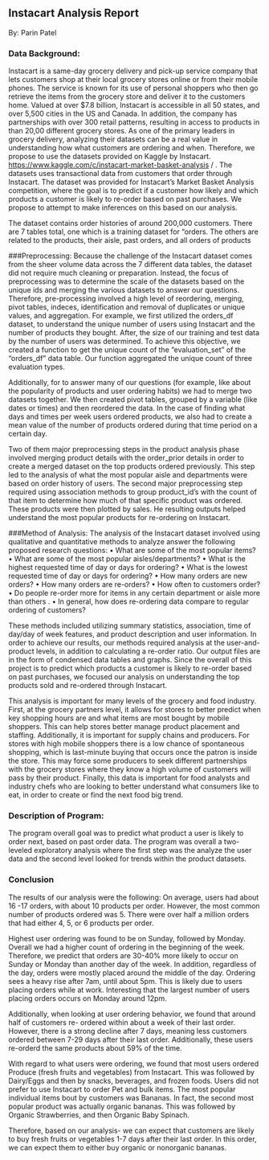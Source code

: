 ## Instacart Analysis Report
By: Parin Patel


### Data Background:
Instacart is a same-day grocery delivery and pick-up service company that lets customers shop at their local grocery stores online or from their mobile phones. The service is known for its use of personal shoppers who then go retrieve the items from the grocery store and deliver it to the customers home. Valued at over $7.8 billion, Instacart is accessible in all 50 states, and over 5,500 cities in the US and Canada. In addition, the company has partnerships with over 300 retail patterns, resulting in access to products in than 20,00 different grocery stores. As one of the primary leaders in grocery delivery, analyzing their datasets can be a real value in understanding how what customers are ordering and when.
Therefore, we propose to use the datasets provided on Kaggle by Instacart. https://www.kaggle.com/c/instacart-market-basket-analysis / . The datasets uses transactional data from customers that order through Instacart. The dataset was provided for Instacart’s Market Basket Analysis competition, where the goal is to predict if a customer how likely and which products a customer is likely to re-order based on past purchases. We propose to attempt to make inferences on this based on our analysis.

The dataset contains order histories of around 200,000 customers. There are 7 tables total, one which is a training dataset for “orders. The others are related to the products, their aisle, past orders, and all orders of products



###Preprocessing:
Because the challenge of the Instacart dataset comes from the sheer volume data across the 7 different data tables, the dataset did not require much cleaning or preparation. Instead, the focus of preprocessing was to determine the scale of the datasets based on the unique ids and merging the various datasets to answer our questions. Therefore, pre-processing involved a high level of reordering, merging, pivot tables, indeces, identification and removal of duplicates or unique values, and aggregation. For example, we first utilized the orders_df dataset, to understand the unique number of users using Instacart and the number of products they bought. After, the size of our training and test data by the number of users was determined. To achieve this objective, we created a function to get the unique count of the “evaluation_set” of the “orders_df” data table. Our function aggregated the unique count of three evaluation types.

Additionally, for to answer many of our questions (for example, like about the popularity of products and user ordering habits) we had to merge two datasets together. We then created pivot tables, grouped by a variable (like dates or times) and then reordered the data. In the case of finding what days and times per week users ordered products, we also had to create a mean value of the number of products ordered during that time period on a certain day.

Two of them major preprocessing steps in the product analysis phase involved merging product details with the order_prior details in order to create a merged dataset on the top products ordered previously. This step led to the analysis of what the most popular aisle and departments were based on order history of users. The second major preprocessing step required using association methods to group product_id’s with the count of that item to determine how much of that specific product was ordered. These products were then plotted by sales. He resulting outputs helped understand the most popular products for re-ordering on Instacart.


###Method of Analysis:
The analysis of the Instacart dataset involved using qualitative and quantitative methods to analyze answer the following proposed research questions:
      • What are some of the most popular items?
      • What are some of the most popular aisles/departments?
      • What is the highest requested time of day or days for ordering?
      • What is the lowest requested time of day or days for ordering?
      • How many orders are new orders?
      • How many orders are re-orders?
      • How often to customers order?
      • Do people re-order more for items in any certain department or aisle more than
      others .
      • In general, how does re-ordering data compare to regular ordering of customers?

These methods included utilizing summary statistics, association, time of day/day of week features, and product description and user information. In order to achieve our results, our methods required analysis at the user-and-product levels, in addition to calculating a re-order ratio. Our output files are in the form of condensed data tables and graphs. Since the overall of this project is to predict which products a customer is likely to re-order based on past purchases, we focused our analysis on understanding the top products sold and re-ordered through Instacart.

This analysis is important for many levels of the grocery and food industry. First, at the grocery partners level, it allows for stores to better predict when key shopping hours are and what items are most bought by mobile shoppers. This can help stores better manage product placement and staffing. Additionally, it is important for supply chains and producers. For stores with high mobile shoppers there is a low chance of spontaneous shopping, which is last-minute buying that occurs once the patron is inside the store. This may force some producers to seek different partnerships with the grocery stores where they know a high volume of customers will pass by their product. Finally, this data is important for food analysts and industry chefs who are looking to better understand what consumers like to eat, in order to create or find the next food big trend.


### Description of Program:

The program overall goal was to predict what product a user is likely to order next, based on past order data. The program was overall a two-leveled exploratory analysis where the first step was the analyze the user data and the second level looked for trends within the product datasets.

### Conclusion

The results of our analysis were the following:
On average, users had about 16 -17 orders, with about 10 products per order. However, the most common number of products ordered was 5. There were over half a million orders that had either 4, 5, or 6 products per order.

Highest user ordering was found to be on Sunday, followed by Monday. Overall we had a higher count of ordering in the beginning of the week. Therefore, we predict that orders are 30-40% more likely to occur on Sunday or Monday than another day of the week. In addition, regardless of the day, orders were mostly placed around the middle of the day. Ordering sees a heavy rise after 7am, until about 5pm. This is likely due to users placing orders while at work. Interesting that the largest number of users placing orders occurs on Monday around 12pm.

Additionally, when looking at user ordering behavior, we found that around half of customers re- ordered within about a week of their last order. However, there is a strong decline after 7 days, meaning less customers ordered between 7-29 days after their last order. Additionally, these users re-orderd the same products about 59% of the time.

With regard to what users were ordering, we found that most users ordered Produce (fresh fruits and vegetables) from Instacart. This was followed by Dairy/Eggs and then by snacks, beverages, and frozen foods. Users did not prefer to use Instacart to order Pet and bulk items. The most popular individual items bout by customers was Bananas. In fact, the second most popular product was actually organic bananas. This was followed by Organic Strawberries, and then Organic Baby Spinach.

Therefore, based on our analysis- we can expect that customers are likely to buy fresh fruits or vegetables 1-7 days after their last order. In this order, we can expect them to either buy organic or nonorganic bananas.
